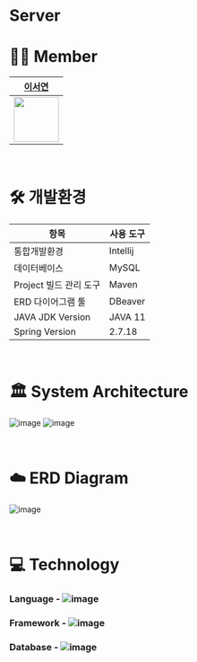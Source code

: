 # Server

# 👩‍💻 Member
| [이서연](https://github.com/SeoYeonLee12) |  
|-------------|  
|<img src="https://avatars.githubusercontent.com/u/134525851?v=4" width = 80>|

<br>

# 🛠️ 개발환경
| 항목                   | 사용 도구       |
|------------------------|----------------|
| 통합개발환경           | Intellij       |
| 데이터베이스           | MySQL          |
| Project 빌드 관리 도구 | Maven          |
| ERD 다이어그램 툴      | DBeaver        |
| JAVA JDK Version       | JAVA 11        |
| Spring Version         | 2.7.18         |

<br>

# 🏛️ System Architecture
![image](https://github.com/user-attachments/assets/8c6758bb-db26-4031-9b48-d37eefeb494d)
![image](https://github.com/user-attachments/assets/ac51a897-112d-41e1-8fe3-c59f241220da)

<br>

# ☁️ ERD Diagram
![image](https://github.com/user-attachments/assets/3fe03941-78d7-4a53-bfb5-4ecfc3e41a00)

<br>

# 💻 Technology
### Language - ![image](https://camo.githubusercontent.com/0bab53d622fb76c812b78d69a4a3fb5fd67f80923601b8f609790cd7fd3bbc33/68747470733a2f2f696d672e736869656c64732e696f2f62616467652f4a61766125323031312d4544384230303f7374796c653d666f722d7468652d6261646765266c6f676f3d6f70656e6a646b266c6f676f436f6c6f723d7768697465)
### Framework - ![image](https://camo.githubusercontent.com/0eca6769e181842d27850c17afc037ecf3f09ba26a1b508c6854d0cce31694cb/68747470733a2f2f696d672e736869656c64732e696f2f62616467652f537072696e672d3644423333463f7374796c653d666f722d7468652d6261646765266c6f676f3d737072696e67266c6f676f436f6c6f723d7768697465)
### Database - ![image](https://img.shields.io/badge/MySQL-4479A1?style=for-the-badge&logo=MySQL&logoColor=white)
### 

